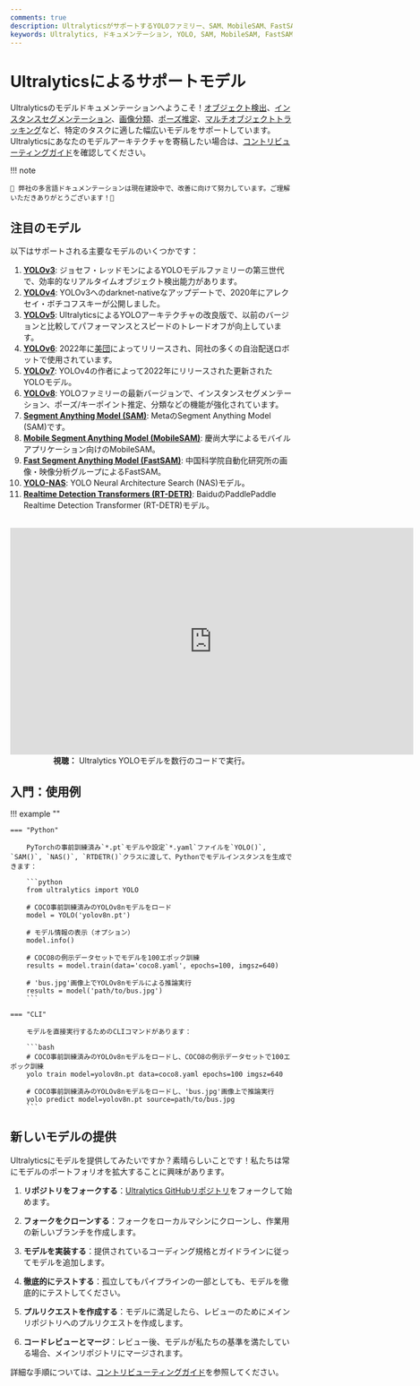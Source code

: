 ```yaml
---
comments: true
description: UltralyticsがサポートするYOLOファミリー、SAM、MobileSAM、FastSAM、YOLO-NAS、RT-DETRモデルの多様な範囲を探る。CLIとPythonの両方の使用例で始める。
keywords: Ultralytics, ドキュメンテーション, YOLO, SAM, MobileSAM, FastSAM, YOLO-NAS, RT-DETR, モデル, アーキテクチャ, Python, CLI
---
```


# Ultralyticsによるサポートモデル

Ultralyticsのモデルドキュメンテーションへようこそ！[オブジェクト検出](../tasks/detect.md)、[インスタンスセグメンテーション](../tasks/segment.md)、[画像分類](../tasks/classify.md)、[ポーズ推定](../tasks/pose.md)、[マルチオブジェクトトラッキング](../modes/track.md)など、特定のタスクに適した幅広いモデルをサポートしています。Ultralyticsにあなたのモデルアーキテクチャを寄稿したい場合は、[コントリビューティングガイド](../help/contributing.md)を確認してください。

!!! note

    🚧 弊社の多言語ドキュメンテーションは現在建設中で、改善に向けて努力しています。ご理解いただきありがとうございます！🙏

## 注目のモデル

以下はサポートされる主要なモデルのいくつかです：

1. **[YOLOv3](yolov3.md)**: ジョセフ・レッドモンによるYOLOモデルファミリーの第三世代で、効率的なリアルタイムオブジェクト検出能力があります。
2. **[YOLOv4](yolov4.md)**: YOLOv3へのdarknet-nativeなアップデートで、2020年にアレクセイ・ボチコフスキーが公開しました。
3. **[YOLOv5](yolov5.md)**: UltralyticsによるYOLOアーキテクチャの改良版で、以前のバージョンと比較してパフォーマンスとスピードのトレードオフが向上しています。
4. **[YOLOv6](yolov6.md)**: 2022年に[美団](https://about.meituan.com/)によってリリースされ、同社の多くの自治配送ロボットで使用されています。
5. **[YOLOv7](yolov7.md)**: YOLOv4の作者によって2022年にリリースされた更新されたYOLOモデル。
6. **[YOLOv8](yolov8.md)**: YOLOファミリーの最新バージョンで、インスタンスセグメンテーション、ポーズ/キーポイント推定、分類などの機能が強化されています。
7. **[Segment Anything Model (SAM)](sam.md)**: MetaのSegment Anything Model (SAM)です。
8. **[Mobile Segment Anything Model (MobileSAM)](mobile-sam.md)**: 慶尚大学によるモバイルアプリケーション向けのMobileSAM。
9. **[Fast Segment Anything Model (FastSAM)](fast-sam.md)**: 中国科学院自動化研究所の画像・映像分析グループによるFastSAM。
10. **[YOLO-NAS](yolo-nas.md)**: YOLO Neural Architecture Search (NAS)モデル。
11. **[Realtime Detection Transformers (RT-DETR)](rtdetr.md)**: BaiduのPaddlePaddle Realtime Detection Transformer (RT-DETR)モデル。

<p align="center">
  <br>
  <iframe width="720" height="405" src="https://www.youtube.com/embed/MWq1UxqTClU?si=nHAW-lYDzrz68jR0"
    title="YouTube video player" frameborder="0"
    allow="accelerometer; autoplay; clipboard-write; encrypted-media; gyroscope; picture-in-picture; web-share"
    allowfullscreen>
  </iframe>
  <br>
  <strong>視聴：</strong> Ultralytics YOLOモデルを数行のコードで実行。
</p>

## 入門：使用例

!!! example ""

    === "Python"

        PyTorchの事前訓練済み`*.pt`モデルや設定`*.yaml`ファイルを`YOLO()`, `SAM()`, `NAS()`, `RTDETR()`クラスに渡して、Pythonでモデルインスタンスを生成できます：

        ```python
        from ultralytics import YOLO

        # COCO事前訓練済みのYOLOv8nモデルをロード
        model = YOLO('yolov8n.pt')

        # モデル情報の表示（オプション）
        model.info()

        # COCO8の例示データセットでモデルを100エポック訓練
        results = model.train(data='coco8.yaml', epochs=100, imgsz=640)

        # 'bus.jpg'画像上でYOLOv8nモデルによる推論実行
        results = model('path/to/bus.jpg')
        ```

    === "CLI"

        モデルを直接実行するためのCLIコマンドがあります：

        ```bash
        # COCO事前訓練済みのYOLOv8nモデルをロードし、COCO8の例示データセットで100エポック訓練
        yolo train model=yolov8n.pt data=coco8.yaml epochs=100 imgsz=640

        # COCO事前訓練済みのYOLOv8nモデルをロードし、'bus.jpg'画像上で推論実行
        yolo predict model=yolov8n.pt source=path/to/bus.jpg
        ```

## 新しいモデルの提供

Ultralyticsにモデルを提供してみたいですか？素晴らしいことです！私たちは常にモデルのポートフォリオを拡大することに興味があります。

1. **リポジトリをフォークする**：[Ultralytics GitHubリポジトリ](https://github.com/ultralytics/ultralytics)をフォークして始めます。

2. **フォークをクローンする**：フォークをローカルマシンにクローンし、作業用の新しいブランチを作成します。

3. **モデルを実装する**：提供されているコーディング規格とガイドラインに従ってモデルを追加します。

4. **徹底的にテストする**：孤立してもパイプラインの一部としても、モデルを徹底的にテストしてください。

5. **プルリクエストを作成する**：モデルに満足したら、レビューのためにメインリポジトリへのプルリクエストを作成します。

6. **コードレビューとマージ**：レビュー後、モデルが私たちの基準を満たしている場合、メインリポジトリにマージされます。

詳細な手順については、[コントリビューティングガイド](../help/contributing.md)を参照してください。
